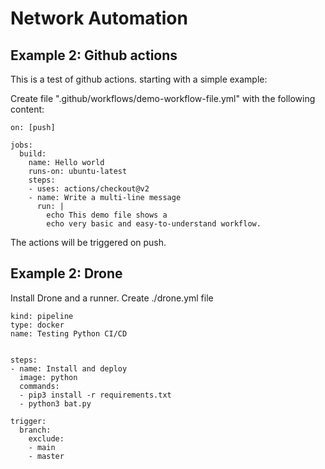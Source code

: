# Network Automation

## Example 2: Github actions

This is a test of github actions.
starting with a simple example:

Create file ".github/workflows/demo-workflow-file.yml" with the following content:

```
on: [push]

jobs:
  build:
    name: Hello world
    runs-on: ubuntu-latest
    steps:
    - uses: actions/checkout@v2
    - name: Write a multi-line message
      run: |
        echo This demo file shows a
        echo very basic and easy-to-understand workflow.
```

The actions will be triggered on push.


## Example 2: Drone

Install Drone and a runner. Create ./drone.yml file

```
kind: pipeline
type: docker
name: Testing Python CI/CD


steps:
- name: Install and deploy
  image: python
  commands:
  - pip3 install -r requirements.txt
  - python3 bat.py

trigger:
  branch:
    exclude:
    - main
    - master
```


